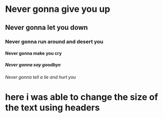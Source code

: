 # Never gonna give you up
## Never gonna let you down
### Never gonna run around and desert you
#### Never gonna make you cry
##### Never gonna say goodbye
###### Never gonna tell a lie and hurt you

# here i was able to change the size of the text using headers 
